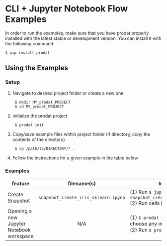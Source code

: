 # CLI + Jupyter Notebook Flow Examples

In order to run the examples, make sure that you have prodat properly installed with the latest 
stable or development version. You can install it with the following command:
```
$ pip install prodat
```

## Using the Examples
### Setup
1. Navigate to desired project folder or create a new one 

        $ mkdir MY_prodat_PROJECT
        $ cd MY_prodat_PROJECT
        
2. Initialize the prodat project

        $ prodat init

3. Copy/save example files within project folder (if directory, copy the contents of the directory)

        $ cp /path/to/DIRECTORY/* .
        
4. Follow the instructions for a given example in the table below


### Examples

| feature  | filename(s) | Instructions |
| ------------- |:-------------:| -----|
| Create Snapshot | `snapshot_create_iris_sklearn.ipynb`| (1) Run `$ jupyter notebook snapshot_create_iris_sklearn.ipynb` <br>(2) Run cells in order |
| Opening a new Jupyter Notebook workspace | N/A | (1) `$ prodat environment setup`, choose any image containing python <br> (2) Run `$ prodat notebook`  |